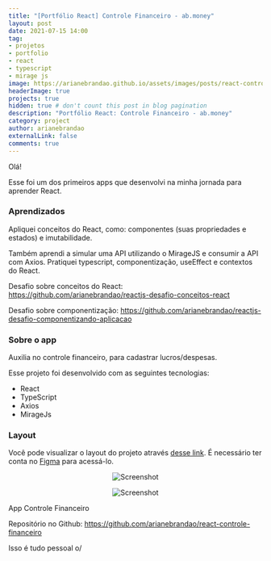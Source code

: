 ```yaml
---
title: "[Portfólio React] Controle Financeiro - ab.money"
layout: post
date: 2021-07-15 14:00
tag:
- projetos
- portfolio
- react
- typescript
- mirage js
image: https://arianebrandao.github.io/assets/images/posts/react-controle-financeiro/logo.svg
headerImage: true
projects: true
hidden: true # don't count this post in blog pagination
description: "Portfólio React: Controle Financeiro - ab.money"
category: project
author: arianebrandao
externalLink: false
comments: true
---
```


Olá!

Esse foi um dos primeiros apps que desenvolvi na minha jornada para aprender React.

### Aprendizados

Apliquei conceitos do React, como: componentes (suas propriedades e estados) e imutabilidade.

Também aprendi a simular uma API utilizando o MirageJS e consumir a API com Axios. Pratiquei typescript, componentização, useEffect e contextos do React.

Desafio sobre conceitos do React: <https://github.com/arianebrandao/reactjs-desafio-conceitos-react>

Desafio sobre componentização: <https://github.com/arianebrandao/reactjs-desafio-componentizando-aplicacao>

### Sobre o app

Auxilia no controle financeiro, para cadastrar lucros/despesas.

Esse projeto foi desenvolvido com as seguintes tecnologias:

* React
* TypeScript
* Axios
* MirageJs

### Layout

Você pode visualizar o layout do projeto através [desse link](https://www.figma.com/file/0xmu9mj2TJYoIOubBFWsk5/dtmoney-Ignite-(Copy)). É necessário ter conta no [Figma](http://figma.com/) para acessá-lo.

<div class="breaker"></div>

<p align="center"><img data-src="{{ site.url }}/assets/images/posts/react-controle-financeiro/1.png" class="lazyload" alt="Screenshot" /></p>
<noscript>
	<p align="center"><img src="{{ site.url }}/assets/images/posts/react-controle-financeiro/1.png" alt="Screenshot" /></p>
</noscript>
<figcaption class="caption">App Controle Financeiro</figcaption>
<div class="breaker"></div>


Repositório no Github: <https://github.com/arianebrandao/react-controle-financeiro>

Isso é tudo pessoal o/
